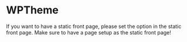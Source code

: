 # WPTheme
If you want to have a static front page, please set the option in the static front page.
Make sure to have a page setup as the static front page!
